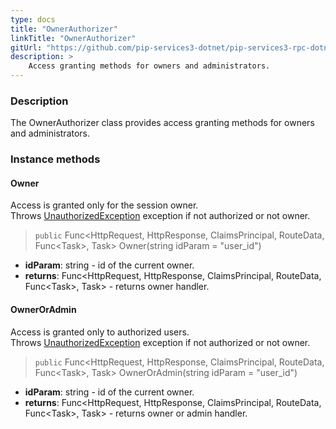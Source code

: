 ```yaml
---
type: docs
title: "OwnerAuthorizer"
linkTitle: "OwnerAuthorizer"
gitUrl: "https://github.com/pip-services3-dotnet/pip-services3-rpc-dotnet"
description: >
    Access granting methods for owners and administrators.
---
```


### Description

The OwnerAuthorizer class provides access granting methods for owners and administrators.

### Instance methods

#### Owner
Access is granted only for the session owner.  
Throws [UnauthorizedException](../../../commons/errors/unauthorized_exception) exception if not authorized or not owner.

> `public` Func\<HttpRequest, HttpResponse, ClaimsPrincipal, RouteData, Func\<Task\>, Task\> Owner(string idParam = "user_id")

- **idParam**: string - id of the current owner.
- **returns**: Func\<HttpRequest, HttpResponse, ClaimsPrincipal, RouteData, Func\<Task\>, Task\> - returns owner handler.

#### OwnerOrAdmin
Access is granted only to authorized users.   
Throws [UnauthorizedException](../../../commons/errors/unauthorized_exception) exception if not authorized or not owner.

> `public` Func\<HttpRequest, HttpResponse, ClaimsPrincipal, RouteData, Func\<Task\>, Task\> OwnerOrAdmin(string idParam = "user_id")

- **idParam**: string - id of the current owner.
- **returns**: Func\<HttpRequest, HttpResponse, ClaimsPrincipal, RouteData, Func\<Task\>, Task\> - returns owner or admin handler.